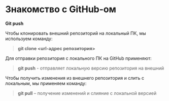 # Знакомство с GitHub-ом 

**Git push**

Чтобы клонировать внешний репозиторий на локальный ПК, мы используем команду:  
> **git clone <url-адрес репозитория>**  

Для отправки репозитория с локального ПК на GitHub применяют:  
> **git push** - отправляет локальную версию репозитория на внешний  

Чтобы получить изменения из внешнего репозитория и слить с локальным, мы применяем команду:  
> **git pull** – получение изменений и слияние с локальной версией
